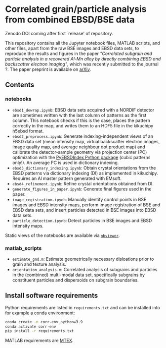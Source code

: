 # Correlated grain/particle analysis from combined EBSD/BSE data

Zenodo DOI coming after first `release' of repository.

This repository contains all the Jupyter notebook files, MATLAB scripts, and other files, apart from the raw BSE images and EBSD data sets, to reproduce the results and figures in the paper *"Correlated subgrain and particle analysis in a recovered Al-Mn alloy by directly combining EBSD and backscatter electron imaging"*, which was recently submitted to the journal ?. The paper preprint is available on [arXiv]().

## Contents

### notebooks

* `ebsd1_dewrap.ipynb`: EBSD data sets acquired with a NORDIF detector are sometimes written with the last column of patterns as the first column. This notebook checks if this is the case, places the pattern correctly in the map, and writes them to an HDF5 file in the kikuchipy h5ebsd format.
* `ebsd2_preprocess.ipynb`: Generate indexing-independent views of an EBSD data set (mean intensity map, virtual backscatter electron images, image quality map, and average neighbour dot product map) and calibrate the detector-sample geometry via projection center (PC) optimization with the [PyEBSDIndex Python package](https://github.com/USNavalResearchLaboratory/PyEBSDIndex) (cubic patterns only!). An average PC is used in dictionary indexing.
* `ebsd3_dictionary_indexing.ipynb`: Obtain crystal orientations from the EBSD patterns via dictionary indexing (DI) as implemented in kikuchipy. Requires an Al master pattern generated with EMsoft.
* `ebsd4_refinement.ipynb`: Refine crystal orientations obtained from DI.
* `generate_figures_in_paper.ipynb`: Generate final figures used in the paper.
* `image_registration.ipynb`: Manually identify control points in BSE images and EBSD intensity maps, perform image registration of BSE and EBSD data sets, and insert particles detected in BSE images into EBSD data sets.
* `particle_detection.ipynb`: Detect particles in BSE images and EBSD intensity maps.

Static views of the notebooks are available via [`nbviewer`](https://nbviewer.org/github/hakonanes/correlated-grains-particles-workflow/notebooks).

### matlab_scripts

* `estimate_gnd.m`: Estimate geometrically necessary disloations prior to grain and texture analysis.
* `orientation_analysis.m`: Correlated analysis of subgrains and particles in the (combined) multi-modal data set, specifically subgrains by constituent particles and dispersoids on subgrain boundaries.

## Install software requirements

Python requirements are listed in `requirements.txt` and can be installed into for example a conda environment:

```bash
conda create -n corr-env python=3.9
conda activate corr-env
pip install -r requirements.txt
```

MATLAB requirements are [MTEX](https://mtex-toolbox.github.io/).
